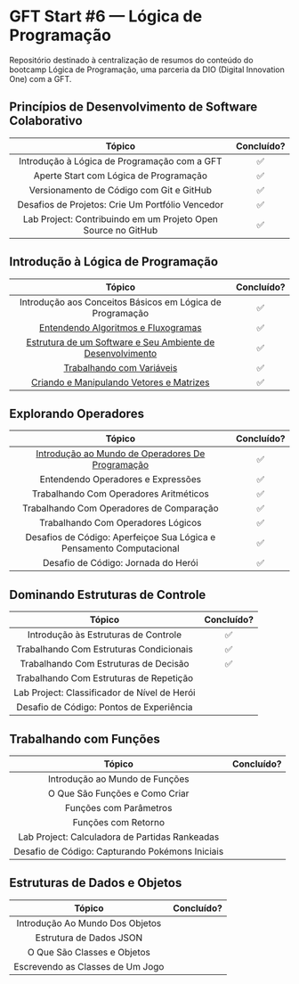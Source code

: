 # GFT Start #6 — Lógica de Programação

Repositório destinado à centralização de resumos do conteúdo do bootcamp Lógica de Programação, uma parceria da DIO (Digital Innovation One) com a GFT.

## Princípios de Desenvolvimento de Software Colaborativo

|                            Tópico                             | Concluído? |
| :-----------------------------------------------------------: | :--------: |
|         Introdução à Lógica de Programação com a GFT          |     ✅     |
|            Aperte Start com Lógica de Programação             |     ✅     |
|           Versionamento de Código com Git e GitHub            |     ✅     |
|       Desafios de Projetos: Crie Um Portfólio Vencedor        |     ✅     |
| Lab Project: Contribuindo em um Projeto Open Source no GitHub |     ✅     |

## Introdução à Lógica de Programação

|                                                                                 Tópico                                                                                  | Concluído? |
| :---------------------------------------------------------------------------------------------------------------------------------------------------------------------: | :--------: |
|                                                        Introdução aos Conceitos Básicos em Lógica de Programação                                                        |     ✅     |
|                        [Entendendo Algoritmos e Fluxogramas](/resumos/introducao-a-logica-de-programacao/entendendo-algoritmos-e-fluxogramas.md)                        |     ✅     |
| [Estrutura de um Software e Seu Ambiente de Desenvolvimento](/resumos/introducao-a-logica-de-programacao/estrutura-de-um-software-e-seu-ambiente-de-desenvolvimento.md) |     ✅     |
|                                  [Trabalhando com Variáveis](/resumos/introducao-a-logica-de-programacao/trabalhando-com-variaveis.md)                                  |     ✅     |
|                   [Criando e Manipulando Vetores e Matrizes](/resumos/introducao-a-logica-de-programacao/criando-e-manipulando-vetores-e-matrizes.md)                   |     ✅     |

## Explorando Operadores

|                                                                 Tópico                                                                 | Concluído? |
| :------------------------------------------------------------------------------------------------------------------------------------: | :--------: |
| [Introdução ao Mundo de Operadores De Programação](/resumos/explorando-operadores/introducao-ao-mundo-de-operadores-de-programacao.md) |     ✅     |
|                                                   Entendendo Operadores e Expressões                                                   |     ✅     |
|                                                 Trabalhando Com Operadores Aritméticos                                                 |     ✅     |
|                                                Trabalhando Com Operadores de Comparação                                                |     ✅     |
|                                                   Trabalhando Com Operadores Lógicos                                                   |     ✅     |
|                                  Desafios de Código: Aperfeiçoe Sua Lógica e Pensamento Computacional                                  |     ✅     |
|                                                  Desafio de Código: Jornada do Herói                                                   |     ✅     |

## Dominando Estruturas de Controle

|                    Tópico                    | Concluído? |
| :------------------------------------------: | :--------: |
|     Introdução às Estruturas de Controle     |     ✅     |
|   Trabalhando Com Estruturas Condicionais    |     ✅     |
|    Trabalhando Com Estruturas de Decisão     |     ✅     |
|   Trabalhando Com Estruturas de Repetição    |            |
| Lab Project: Classificador de Nível de Herói |            |
|   Desafio de Código: Pontos de Experiência   |            |

## Trabalhando com Funções

|                     Tópico                      | Concluído? |
| :---------------------------------------------: | :--------: |
|         Introdução ao Mundo de Funções          |            |
|         O Que São Funções e Como Criar          |            |
|             Funções com Parâmetros              |            |
|               Funções com Retorno               |            |
| Lab Project: Calculadora de Partidas Rankeadas  |            |
| Desafio de Código: Capturando Pokémons Iniciais |            |

## Estruturas de Dados e Objetos

|              Tópico              | Concluído? |
| :------------------------------: | :--------: |
| Introdução Ao Mundo Dos Objetos  |            |
|     Estrutura de Dados JSON      |            |
|   O Que São Classes e Objetos    |            |
| Escrevendo as Classes de Um Jogo |            |
